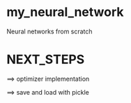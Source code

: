 # my_neural_network
Neural networks from scratch

# NEXT_STEPS

==> optimizer implementation

==> save and load with pickle

